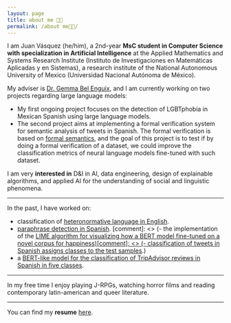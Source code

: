 ```yaml
---
layout: page
title: about me 👋🏾 
permalink: /about me👋🏾/
---
```


I am Juan Vásquez (he/him), a 2nd-year **MsC student in Computer Science with specialization in Artificial Intelligence** at the Applied Mathematics and Systems Research Institute (Instituto de Investigaciones en Matemáticas Aplicadas y en Sistemas), a research institute of the National Autonomous University of Mexico (Universidad Nacional Autónoma de México).

My adviser is [Dr. Gemma Bel Enguix](https://scholar.google.com/citations?hl=en&user=RXWYz10AAAAJ), and I am currently working on two projects regarding large language models:

- My first ongoing project focuses on the detection of LGBTphobia in Mexican Spanish using large language models. 
- The second project aims at implementing a formal verification system for semantic analysis of tweets in Spanish. The formal verification is based on [formal semantics](https://eecoppock.info/bootcamp/Invitation_to_formal_semantics-2022Jan18.pdf), and the goal of this project is to test if by doing a formal verification of a dataset, we could improve the classification metrics of neural language models fine-tuned with such dataset.

I am very **interested in** D&I in AI, data engineering, design of explainable algorithms, and applied AI for the understanding of social and linguistic phenomena.

---

In the past, I have worked on:

- classification of [heteronormative language in English](https://github.com/juanmvsa/HeteroCorpus).
- [paraphrase detection in Spanish](https://sites.google.com/view/par-mex/home).
[comment]: <> (- the implementation of the [LIME algorithm for visualizing how a BERT model fine-tuned on a novel corpus for happiness)[comment]: <> (- classification of tweets in Spanish assigns classes to the test samples](https://github.com/juanmvsa/BertClassifierMultilingual).)
- a [BERT-like model for the classification of TripAdvisor reviews in Spanish in five classes](https://github.com/juanmvsa/Sentiment-Analysis-TripAdvisor-Spanish).


---

In my free time I enjoy playing J-RPGs, watching horror films and reading contemporary latin-american and queer literature.

---

You can find my **resume** [here](https://juanmvsa.github.io/docs/cv.pdf).
